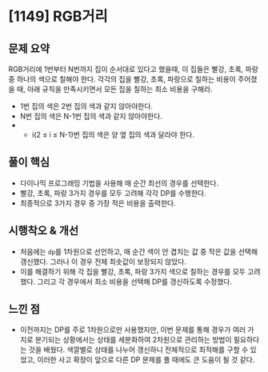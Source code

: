 # [1149] RGB거리

## 문제 요약
RGB거리에 1번부터 N번까지 집이 순서대로 있다고 했을때, 이 집들은 빨강, 초록, 파랑 중 하나의 색으로 칠해야 한다. 각각의 집을 빨강, 초록, 파랑으로 칠하는 비용이 주어졌을 때, 아래 규칙을 만족시키면서 모든 집을 칠하는 최소 비용을 구해라.

- 1번 집의 색은 2번 집의 색과 같지 않아야한다.
- N번 집의 색은 N-1번 집의 색과 같지 않아야한다.
- - i(2 ≤ i ≤ N-1)번 집의 색은 양 옆 집의 색과 달라야 한다.

## 풀이 핵심
- 다이나믹 프로그래밍 기법을 사용해 매 순간 최선의 경우를 선택한다.
- 빨강, 초록, 파랑 3가지 경우를 모두 고려해 각각 DP를 수행한다.
- 최종적으로 3가지 경우 중 가장 적은 비용을 출력한다.

## 시행착오 & 개선
- 처음에는 `dp`를 1차원으로 선언하고, 매 순간 색이 안 겹치는 값 중 작은 값을 선택해 갱신했다. 그러나 이 경우 전체 최솟값이 보장되지 않았다.
- 이를 해결하기 위해 각 집을 빨강, 초록, 파랑 3가지 색으로 칠하는 경우를 모두 고려했다. 그리고 각 경우에서 최소 비용을 선택해 DP를 갱신하도록 수정했다.

## 느낀 점
- 이전까지는 DP를 주로 1차원으로만 사용했지만, 이번 문제를 통해 경우가 여러 가지로 분기되는 상황에서는 상태를 세분화하여 2차원으로 관리하는 방법이 필요하다는 것을 배웠다. 색깔별로 상태를 나누어 갱신하니 전체적으로 최적해를 구할 수 있었고, 이러한 사고 확장이 앞으로 다른 DP 문제를 풀 때에도 큰 도움이 될 것 같다.